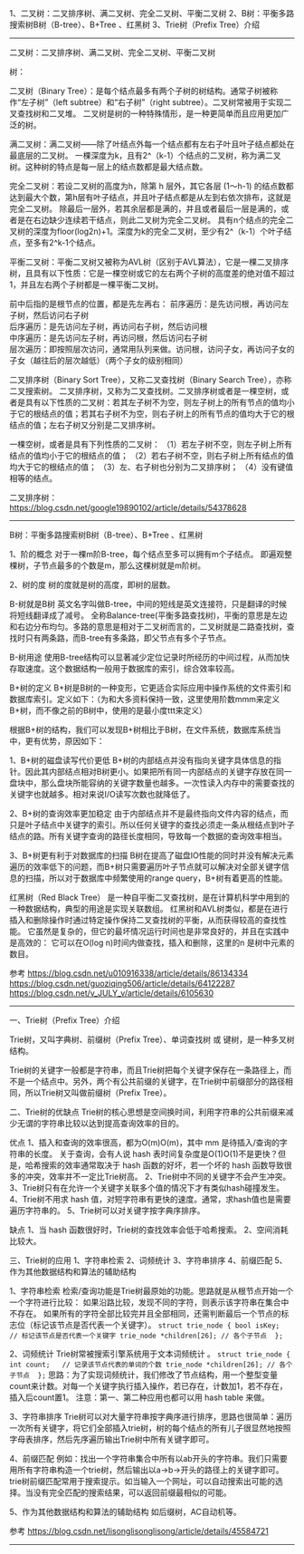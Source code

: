1、二叉树：二叉排序树、满二叉树、完全二叉树、平衡二叉树
2、B树：平衡多路搜索树B树（B-tree）、B+Tree 、红黑树
3、Trie树（Prefix Tree）介绍

---------------------------------------------------------------------------------------------------------------------
二叉树：二叉排序树、满二叉树、完全二叉树、平衡二叉树


树：

二叉树（Binary Tree）：是每个结点最多有两个子树的树结构。通常子树被称作“左子树”（left subtree）和“右子树”（right subtree）。二叉树常被用于实现二叉查找树和二叉堆。
    二叉树是树的一种特殊情形，是一种更简单而且应用更加广泛的树。

满二叉树：满二叉树——除了叶结点外每一个结点都有左右子叶且叶子结点都处在最底层的二叉树。
    一棵深度为k，且有2^（k-1）个结点的二叉树，称为满二叉树。这种树的特点是每一层上的结点数都是最大结点数。

完全二叉树：若设二叉树的高度为h，除第 h 层外，其它各层 (1～h-1) 的结点数都达到最大个数，第h层有叶子结点，并且叶子结点都是从左到右依次排布，这就是完全二叉树。
    除最后一层外，若其余层都是满的，并且或者最后一层是满的，或者是在右边缺少连续若干结点，则此二叉树为完全二叉树。
    具有n个结点的完全二叉树的深度为floor(log2n)+1。深度为k的完全二叉树，至少有2^（k-1）个叶子结点，至多有2^k-1个结点。
    
平衡二叉树：平衡二叉树又被称为AVL树（区别于AVL算法），它是一棵二叉排序树，且具有以下性质：它是一棵空树或它的左右两个子树的高度差的绝对值不超过1，并且左右两个子树都是一棵平衡二叉树。



前中后指的是根节点的位置，都是先左再右：
前序遍历：是先访问根，再访问左子树，然后访问右子树  
后序遍历：是先访问左子树，再访问右子树，然后访问根  
中序遍历：是先访问左子树，再访问根，然后访问右子树  
层次遍历：即按照层次访问，通常用队列来做。访问根，访问子女，再访问子女的子女（越往后的层次越低）（两个子女的级别相同）


二叉排序树（Binary Sort Tree），又称二叉查找树（Binary Search Tree），亦称二叉搜索树。
二叉排序树，又称为二叉查找树。二叉排序树或者是一棵空树，或者是具有以下性质的二叉树：若其左子树不为空，则左子树上的所有节点的值均小于它的根结点的值；若其右子树不为空，则右子树上的所有节点的值均大于它的根结点的值；左右子树又分别是二叉排序树。

一棵空树，或者是具有下列性质的二叉树：
（1）若左子树不空，则左子树上所有结点的值均小于它的根结点的值；
（2）若右子树不空，则右子树上所有结点的值均大于它的根结点的值；
（3）左、右子树也分别为二叉排序树；
（4）没有键值相等的结点。



二叉排序树：
https://blog.csdn.net/google19890102/article/details/54378628



---------------------------------------------------------------------------------------------------------------------
B树：平衡多路搜索树B树（B-tree）、B+Tree 、红黑树

1、阶的概念
    对于一棵m阶B-tree，每个结点至多可以拥有m个子结点。
    即遍观整棵树，子节点最多的个数是m，那么这棵树就是m阶树。

2、树的度
    树的度就是树的高度，即树的层数。


B-树就是B树
英文名字叫做B-tree，中间的短线是英文连接符，只是翻译的时候将短线翻译成了减号。
全称Balance-tree(平衡多路查找树)，平衡的意思是左边和右边分布均匀。多路的意思是相对于二叉树而言的，二叉树就是二路查找树，查找时只有两条路，而B-tree有多条路，即父节点有多个子节点。

B-树用途
使用B-tree结构可以显著减少定位记录时所经历的中间过程，从而加快存取速度。这个数据结构一般用于数据库的索引，综合效率较高。




B+树的定义
B+树是B树的一种变形，它更适合实际应用中操作系统的文件索引和数据库索引。定义如下：（为和大多资料保持一致，这里使用阶数mmm来定义B+树，而不像之前的B树中，使用的是最小度ttt来定义）

根据B+树的结构，我们可以发现B+树相比于B树，在文件系统，数据库系统当中，更有优势，原因如下：

1、B+树的磁盘读写代价更低
    B+树的内部结点并没有指向关键字具体信息的指针。因此其内部结点相对B树更小。如果把所有同一内部结点的关键字存放在同一盘块中，那么盘块所能容纳的关键字数量也越多。一次性读入内存中的需要查找的关键字也就越多。相对来说I/O读写次数也就降低了。

2、B+树的查询效率更加稳定
    由于内部结点并不是最终指向文件内容的结点，而只是叶子结点中关键字的索引。所以任何关键字的查找必须走一条从根结点到叶子结点的路。所有关键字查询的路径长度相同，导致每一个数据的查询效率相当。

3、B+树更有利于对数据库的扫描
    B树在提高了磁盘IO性能的同时并没有解决元素遍历的效率低下的问题，而B+树只需要遍历叶子节点就可以解决对全部关键字信息的扫描，所以对于数据库中频繁使用的range query，B+树有着更高的性能。




红黑树（Red Black Tree） 是一种自平衡二叉查找树，是在计算机科学中用到的一种数据结构，典型的用途是实现关联数组。
红黑树和AVL树类似，都是在进行插入和删除操作时通过特定操作保持二叉查找树的平衡，从而获得较高的查找性能。
它虽然是复杂的，但它的最坏情况运行时间也是非常良好的，并且在实践中是高效的： 它可以在O(log n)时间内做查找，插入和删除，这里的n 是树中元素的数目。



参考
https://blog.csdn.net/u010916338/article/details/86134334
https://blog.csdn.net/guoziqing506/article/details/64122287
https://blog.csdn.net/v_JULY_v/article/details/6105630



---------------------------------------------------------------------------------------------------------------------
 
一、Trie树（Prefix Tree）介绍

Trie树，又叫字典树、前缀树（Prefix Tree）、单词查找树 或 键树，是一种多叉树结构。

Trie树的关键字一般都是字符串，而且Trie树把每个关键字保存在一条路径上，而不是一个结点中。另外，两个有公共前缀的关键字，在Trie树中前缀部分的路径相同，所以Trie树又叫做前缀树（Prefix Tree）。



二、Trie树的优缺点
Trie树的核心思想是空间换时间，利用字符串的公共前缀来减少无谓的字符串比较以达到提高查询效率的目的。

优点
1、插入和查询的效率很高，都为O(m)O(m)，其中 mm 是待插入/查询的字符串的长度。
    关于查询，会有人说 hash 表时间复杂度是O(1)O(1)不是更快？但是，哈希搜索的效率通常取决于 hash 函数的好坏，若一个坏的 hash 函数导致很多的冲突，效率并不一定比Trie树高。
2、Trie树中不同的关键字不会产生冲突。
3、Trie树只有在允许一个关键字关联多个值的情况下才有类似hash碰撞发生。
4、Trie树不用求 hash 值，对短字符串有更快的速度。通常，求hash值也是需要遍历字符串的。
5、Trie树可以对关键字按字典序排序。

缺点
1、当 hash 函数很好时，Trie树的查找效率会低于哈希搜索。
2、空间消耗比较大。



三、Trie树的应用
1、字符串检索
2、词频统计
3、字符串排序
4、前缀匹配
5、作为其他数据结构和算法的辅助结构


1、字符串检索
    检索/查询功能是Trie树最原始的功能。思路就是从根节点开始一个一个字符进行比较：
    如果沿路比较，发现不同的字符，则表示该字符串在集合中不存在。
    如果所有的字符全部比较完并且全部相同，还需判断最后一个节点的标志位（标记该节点是否代表一个关键字）。
    ```
    struct trie_node
    {
        bool isKey;   // 标记该节点是否代表一个关键字
        trie_node *children[26]; // 各个子节点 
    };
    ```

2、词频统计
    Trie树常被搜索引擎系统用于文本词频统计 。
    ```
    struct trie_node
    {
        int count;   // 记录该节点代表的单词的个数
        trie_node *children[26]; // 各个子节点 
    };
    ```
    思路：为了实现词频统计，我们修改了节点结构，用一个整型变量count来计数。对每一个关键字执行插入操作，若已存在，计数加1，若不存在，插入后count置1。
   注意：第一、第二种应用也都可以用 hash table 来做。

3、字符串排序
    Trie树可以对大量字符串按字典序进行排序，思路也很简单：遍历一次所有关键字，将它们全部插入trie树，树的每个结点的所有儿子很显然地按照字母表排序，然后先序遍历输出Trie树中所有关键字即可。

4、前缀匹配
    例如：找出一个字符串集合中所有以ab开头的字符串。我们只需要用所有字符串构造一个trie树，然后输出以a->b->开头的路径上的关键字即可。
    trie树前缀匹配常用于搜索提示。如当输入一个网址，可以自动搜索出可能的选择。当没有完全匹配的搜索结果，可以返回前缀最相似的可能。

5、作为其他数据结构和算法的辅助结构
如后缀树，AC自动机等。




参考
https://blog.csdn.net/lisonglisonglisong/article/details/45584721

---------------------------------------------------------------------------------------------------------------------



